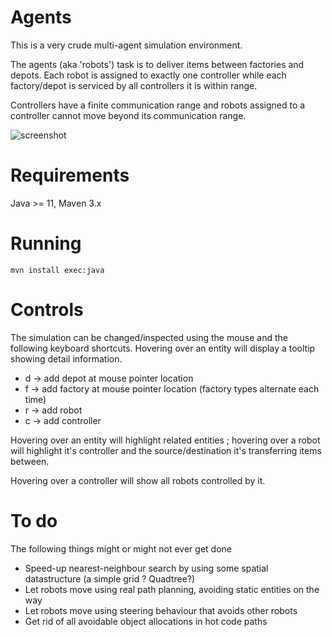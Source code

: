 # Agents

This is a very crude multi-agent simulation environment.

The agents (aka 'robots') task is to deliver items between factories and depots. Each robot is assigned to exactly one controller while each factory/depot is serviced by all controllers it is within range.

Controllers have a finite communication range and robots assigned to a controller cannot move beyond its communication range. 

![screenshot](https://raw.githubusercontent.com/toby1984/sim/master/agents.gif)

# Requirements

Java >= 11, Maven 3.x

# Running

    mvn install exec:java

# Controls

The simulation can be changed/inspected using the mouse and the following keyboard shortcuts. Hovering over an entity will display a tooltip showing detail information.

 * d -> add depot at mouse pointer location
 * f -> add factory at mouse pointer location (factory types alternate each time)
 * r -> add robot
 * c -> add controller
 
Hovering over an entity will highlight related entities ; hovering over a robot will highlight it's controller and the source/destination it's transferring items between.

Hovering over a controller will show all robots controlled by it. 

# To do

The following things might or might not ever get done 

* Speed-up nearest-neighbour search by using some spatial datastructure (a simple grid ? Quadtree?)
* Let robots move using real path planning, avoiding static entities on the way
* Let robots move using steering behaviour that avoids other robots
* Get rid of all avoidable object allocations in hot code paths
